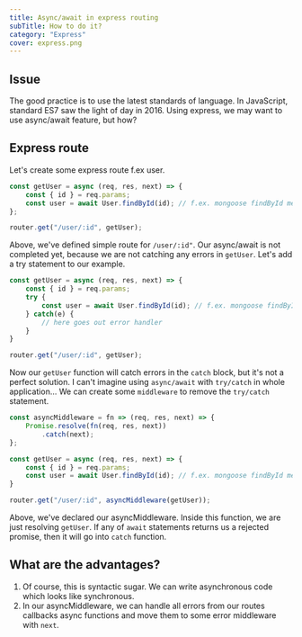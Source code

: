 ```yaml
---
title: Async/await in express routing
subTitle: How to do it?
category: "Express"
cover: express.png
---
```


## Issue

The good practice is to use the latest standards of language. In JavaScript, standard ES7 saw the light of day in 2016. Using express, we may want to use async/await feature, but how?

## Express route

Let's create some express route f.ex user.

```js
const getUser = async (req, res, next) => {
    const { id } = req.params;
    const user = await User.findById(id); // f.ex. mongoose findById method
};

router.get("/user/:id", getUser);
```
Above, we've defined simple route for `/user/:id"`.
Our async/await is not completed yet, because we are not catching any errors in `getUser`.
Let's add a try statement to our example.

```js
const getUser = async (req, res, next) => {
    const { id } = req.params;
    try {
        const user = await User.findById(id); // f.ex. mongoose findById method
    } catch(e) {
        // here goes out error handler
    }
}

router.get("/user/:id", getUser);
```

Now our `getUser` function will catch errors in the `catch` block, but it's not a perfect solution. I can't imagine using `async/await` with `try/catch` in whole application... 
We can create some `middleware` to remove the `try/catch` statement.

```js
const asyncMiddleware = fn => (req, res, next) => {
    Promise.resolve(fn(req, res, next))
        .catch(next);
};

const getUser = async (req, res, next) => {
    const { id } = req.params;
    const user = await User.findById(id); // f.ex. mongoose findById method
}

router.get("/user/:id", asyncMiddleware(getUser));

```
Above, we've declared our asyncMiddleware. Inside this function, we are just resolving `getUser`.
If any of `await` statements returns us a rejected promise, then it will go into `catch` function.

## What are the advantages?

1. Of course, this is syntactic sugar. We can write asynchronous code which looks like synchronous.
2. In our asyncMiddleware, we can handle all errors from our routes callbacks async functions and move them to some error middleware with `next`.
